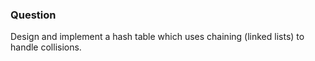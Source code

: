 ### Question

Design and implement a hash table which uses chaining (linked lists) to handle collisions.
